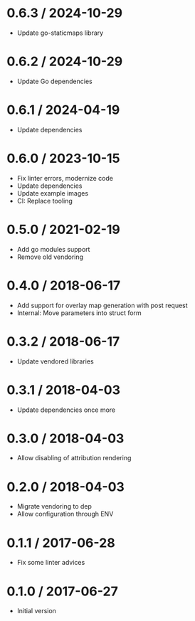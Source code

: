 # 0.6.3 / 2024-10-29

  * Update go-staticmaps library

# 0.6.2 / 2024-10-29

  * Update Go dependencies

# 0.6.1 / 2024-04-19

  * Update dependencies

# 0.6.0 / 2023-10-15

  * Fix linter errors, modernize code
  * Update dependencies
  * Update example images
  * CI: Replace tooling

# 0.5.0 / 2021-02-19

  * Add go modules support
  * Remove old vendoring

# 0.4.0 / 2018-06-17

  * Add support for overlay map generation with post request
  * Internal: Move parameters into struct form

# 0.3.2 / 2018-06-17

  * Update vendored libraries

# 0.3.1 / 2018-04-03

  * Update dependencies once more

# 0.3.0 / 2018-04-03

  * Allow disabling of attribution rendering

# 0.2.0 / 2018-04-03

  * Migrate vendoring to dep
  * Allow configuration through ENV

# 0.1.1 / 2017-06-28

  * Fix some linter advices

# 0.1.0 / 2017-06-27

  * Initial version
